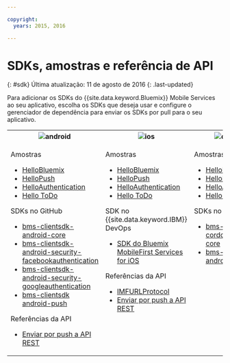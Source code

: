 ```yaml
---

copyright:
  years: 2015, 2016

---
```

# SDKs, amostras e referência de API
{: #sdk}
Última atualização: 11 de agosto de 2016
{: .last-updated}

Para adicionar os SDKs do {{site.data.keyword.Bluemix}}
Mobile Services ao seu aplicativo, escolha os SDKs que deseja usar e
configure o
gerenciador de dependência para enviar os SDKs por pull para o seu
aplicativo.

<table id="sdk__sdk-table-mbaas"><tbody><th><img src="images/Droid_SDK_icon.png" alt="android"></th><th><img src="images/iOS_SDK_icon.png" alt="ios"></th><th><img src="images/cordova_logo_white.png" alt="cordova"></th><tr><td><!--<img src="images/Droid_SDK_icon.png" alt="android">-->
<!---
<p class="cta"><a href="/docs/starters/mobilefirst/gettingstarted/android_existingproject.html#setup_sdk_gradle">Get SDK</a></p>
--->
<!-- Android -->
<p>Amostras</p>
	<ul>
<li><a href="https://github.com/ibm-bluemix-mobile-services/bms-samples-android-helloworld">HelloBluemix</a></li>
<li><a href="https://github.com/ibm-bluemix-mobile-services/bms-samples-android-hellopush" rel="external" title="(Abre em uma nova guia ou janela)" target="_blank">HelloPush</a>
</li>
<li><a href="https://github.com/ibm-bluemix-mobile-services/bms-samples-android-helloauthentication" rel="external" title="(Abre em uma nova guia ou janela)" target="_blank">HelloAuthentication</a>
</li>
<li><a href="https://github.com/ibm-bluemix-mobile-services/bms-samples-android-hellotodo" rel="external" title="(Abre em uma nova guia ou janela)" target="_blank">Hello ToDo</a></li>
</ul>

<p>SDKs no GitHub</p>
	<ul><li><a href="https://github.com/ibm-bluemix-mobile-services/bms-clientsdk-android-core" rel="external" title="(Abre em uma nova guia ou janela)" target="_blank">bms-clientsdk-android-core</a></li>
<li><a href="https://github.com/ibm-bluemix-mobile-services/bms-clientsdk-android-security-facebookauthentication" rel="external" title="(Abre em uma nova guia ou janela)" target="_blank">bms-clientsdk-android-security-facebookauthentication</a></li>
<li><a href="https://github.com/ibm-bluemix-mobile-services/bms-clientsdk-android-security-googleauthentication" rel="external" title="(Abre em uma nova guia ou janela)" target="_blank">bms-clientsdk-android-security-googleauthentication</a></li>
<li><a href="https://github.com/ibm-bluemix-mobile-services/bms-clientsdk-android-push" rel="external" title="(Abre em uma nova guia ou janela)" target="_blank">bms-clientsdk android-push</a></li>
</ul>

<p>Referências da API</p>
	<ul>
<li><a href="https://www.{DomainName}/docs/api/content/api/mobilefirst/android/push-api-doc/overview-summary.html" rel="external" title="(Abre em uma nova guia ou janela)" target="_blank">Enviar por push a API REST</a></li>
</ul>
</td>

<!-- iOS -->

<td valign="top"><!--<img src="images/iOS_SDK_icon.png" alt="ios">-->

<!---
<p class="cta"><a href="/docs/starters/mobilefirst/gettingstarted/existingproject.html#setup_sdk_cocoapods">Get
SDK</a></p> --->

<p>Amostras</p>
<ul>
<li><a href="https://github.com/ibm-bluemix-mobile-services/bms-samples-swift-hellobluemix">HelloBluemix</a></li>
<li><a href="https://github.com/ibm-bluemix-mobile-services/bms-samples-swift-hellopush" rel="external" title="(Abre em uma nova guia ou janela)" target="_blank">HelloPush</a>
</li>
<li><a href="https://github.com/ibm-bluemix-mobile-services/bms-samples-swift-helloauthentication" rel="external" title="(Abre em uma nova guia ou janela)" target="_blank">HelloAuthentication</a>
</li>
<li><a href="https://github.com/ibm-bluemix-mobile-services/bms-samples-swift-hellotodo" rel="external" title="(Abre em uma nova guia ou janela)" target="_blank">Hello ToDo</a></li>
</ul>


<!--
<p class="devops"><a href="https://hub.jazz.net/git/bluemixmobilesdk/imf-ios-sdk/archive?revstr=master">SDK on IBM
DevOps</a></p>
-->
<p>SDK no {{site.data.keyword.IBM}} DevOps</p>
<ul>
<li><a href="https://hub.jazz.net/git/bluemixmobilesdk/imf-ios-sdk/archive?revstr=master" rel="external" title="(Faz download de um archive)" target="_blank">SDK do Bluemix MobileFirst Services for iOS</a></li>
</ul>


<p>Referências da API</p>
<ul>
<li><a href="https://www.{DomainName}/docs/api/content/api/mobilefirst/ios/IMFURLProtocol_api-doc/html/index.html" rel="external" title="(Abre em uma nova guia ou janela)" target="_blank">IMFURLProtocol</a></li>
<li><a href="https://www.{DomainName}/docs/api/content/api/mobilefirst/android/push-api-doc/overview-summary.html" rel="external" title="(Abre em uma nova guia ou janela)" target="_blank">Enviar por push a API REST</a></li>
</ul>

 <!-- Cordova -->
<td valign="top"><!--<img src="images/cordova_logo_white.png" alt="cordova">-->
<!---
<p class="cta"><a href="test">Get SDK</a></p>
--->
<!---
<ul><li><strong>Samples:</strong></li>
<li><a href="gettingstarted/cordova.html">HelloWorld</a></li>
-->
</ul>

<p>Amostras</p> 
<ul>
<li><a href="https://github.com/ibm-bluemix-mobile-services/bms-samples-cordova-helloworld">HelloBluemix</a></li>
<li><a href="https://github.com/ibm-bluemix-mobile-services/bms-samples-cordova-hellopush" rel="external" title="(Abre em uma nova guia ou janela)" target="_blank">HelloPush</a>
</li>
<li><a href="https://github.com/ibm-bluemix-mobile-services/bms-samples-cordova-helloauthentication" rel="external" title="(Abre em uma nova guia ou janela)" target="_blank">HelloAuthentication</a>
</li>
<li><a href="https://github.com/ibm-bluemix-mobile-services/bms-samples-cordova-hellotodo/" rel="external" title="(Abre em uma nova guia ou janela)" target="_blank">Hello ToDo</a></li>
</ul>

<p>SDKs no GitHub</p>
	<ul>
<li><a href="https://github.com/ibm-bluemix-mobile-services/bms-clientsdk-cordova-plugin-core" rel="external" title="(Abre em uma nova guia ou janela)" target="_blank">bms-clientsdk-cordova-plugin-core</a></li>
<li><a href="https://github.com/ibm-bluemix-mobile-services/bms-clientsdk-cordova-plugin-push" rel="external" title="(Abre em uma nova guia ou janela)" target="_blank">bms-clientsdk android-push</a></li>
</ul>
</td>
</tr>
</tbody>
</table>
